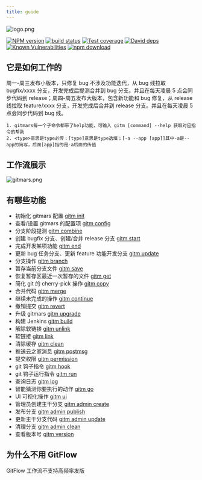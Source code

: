 ```yaml
---
title: guide
---
```


![logo.png](https://gitee.com/saqqdy/gitmars/raw/master/bin/img/logo.png)

[![NPM version][npm-image]][npm-url]
[![build status][travis-image]][travis-url]
[![Test coverage][codecov-image]][codecov-url]
[![David deps][david-image]][david-url]
[![Known Vulnerabilities][snyk-image]][snyk-url]
[![npm download][download-image]][download-url]

[npm-image]: https://img.shields.io/npm/v/gitmars.svg?style=flat-square
[npm-url]: https://npmjs.org/package/gitmars
[travis-image]: https://travis-ci.org/saqqdy/gitmars.svg?branch=master
[travis-url]: https://travis-ci.org/saqqdy/gitmars
[codecov-image]: https://img.shields.io/codecov/c/github/saqqdy/gitmars.svg?style=flat-square
[codecov-url]: https://codecov.io/github/saqqdy/gitmars?branch=master
[david-image]: https://img.shields.io/david/saqqdy/gitmars.svg?style=flat-square
[david-url]: https://david-dm.org/saqqdy/gitmars
[snyk-image]: https://snyk.io/test/npm/gitmars/badge.svg?style=flat-square
[snyk-url]: https://snyk.io/test/npm/gitmars
[download-image]: https://img.shields.io/npm/dm/gitmars.svg?style=flat-square
[download-url]: https://npmjs.org/package/gitmars

## 它是如何工作的

周一-周三发布小版本，只修复 bug 不涉及功能迭代，从 bug 线拉取 bugfix/xxxx 分支，开发完成后提测合并到 bug 分支。并且在每天凌晨 5 点会同步代码到 release；周四-周五发布大版本，包含新功能和 bug 修复，从 release 线拉取 feature/xxxx 分支，开发完成后合并到 release 分支。并且在每天凌晨 5 点会同步代码到 bug 线。

```
1. gitmars每一个子命令都带了help功能，可输入 gitm [command] --help 获取对应指令的帮助
2. <type>意思是type必传；[type]意思是type选填；[-a --app [app]]其中-a是--app的简写，后面[app]指的是-a后面的传值
```

## 工作流展示

![gitmars.png](https://gitee.com/saqqdy/gitmars/raw/master/bin/img/gitmars.png)

## 有哪些功能

-   初始化 gitmars 配置 [gitm init](../api/#gitm-init)
-   查看/设置 gitmars 的配置项 [gitm config](../api/#gitm-config)
-   分支阶段提测 [gitm combine](../api/#gitm-combine)
-   创建 bugfix 分支、创建/合并 release 分支 [gitm start](../api/#gitm-start)
-   完成开发某项功能 [gitm end](../api/#gitm-end)
-   更新 bug 任务分支、更新 feature 功能开发分支 [gitm update](../api/#gitm-update)
-   分支操作 [gitm branch](../api/#gitm-branch)
-   暂存当前分支文件 [gitm save](../api/#gitm-save)
-   恢复暂存区最近一次暂存的文件 [gitm get](../api/#gitm-get)
-   简化 git 的 cherry-pick 操作 [gitm copy](../api/#gitm-copy)
-   合并代码 [gitm merge](../api/#gitm-merge)
-   继续未完成的操作 [gitm continue](../api/#gitm-continue)
-   撤销提交 [gitm revert](../api/#gitm-revert)
-   升级 gitmars [gitm upgrade](../api/#gitm-upgrade)
-   构建 Jenkins [gitm build](../api/#gitm-build)
-   解除软链接 [gitm unlink](../api/#gitm-unlink)
-   软链接 [gitm link](../api/#gitm-link)
-   清除缓存 [gitm clean](../api/#gitm-clean)
-   推送云之家消息 [gitm postmsg](../api/#gitm-postmsg)
-   提交权限 [gitm permission](../api/#gitm-permission)
-   git 钩子指令 [gitm hook](../api/#gitm-hook)
-   git 钩子运行指令 [gitm run](../api/#gitm-run)
-   查询日志 [gitm log](../api/#gitm-log)
-   智能猜测你要执行的动作 [gitm go](../api/#gitm-go)
-   UI 可视化操作 [gitm ui](../api/#gitm-ui)
-   管理员创建主干分支 [gitm admin create](../api/#gitm-admin-create)
-   发布分支 [gitm admin publish](../api/#gitm-admin-publish)
-   更新主干分支代码 [gitm admin update](../api/#gitm-admin-update)
-   清理分支 [gitm admin clean](../api/#gitm-admin-clean)
-   查看版本号 [gitm version](../api/#gitm-version)

## 为什么不用 GitFlow

GitFlow 工作流不支持高频率发版

